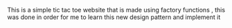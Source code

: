 This is a simple tic tac toe website that is made using factory functions , this was done in order for me to learn this new design pattern and implement it
